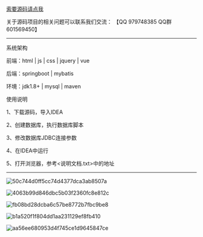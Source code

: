 

[索要源码请点我](http://mp.weixin.qq.com/mp/appmsgalbum?__biz=MzkwMDY3MTY0Nw==&action=getalbum&album_id=3423120253595582465&scene=173&subscene=&sessionid=svr_dbd799d91a1&enterid=1713666527&from_msgid=&from_itemidx=&count=3&nolastread=1#wechat_redirect)

关于源码项目的相关问题可以联系我们交流： 【QQ 979748385 QQ群 601569450】 

***************************************************************

系统架构

前端：html | js | css | jquery | vue

后端：springboot | mybatis

环境：jdk1.8+ | mysql | maven

使用说明

1、下载源码，导入IDEA

2、创建数据库，执行数据库脚本

3、修改数据库JDBC连接参数

4、在IDEA中运行

5、打开浏览器，参考<说明文档.txt>中的地址

***************************************************************

![50c744d0ff5cc74d4377dca3ab8507a](https://github.com/hjsdjko/springboot2c1hu/assets/120558513/a687df44-6e8e-44aa-8ffe-8a8a20048919)

![4063b99d846dbc5b03f2360fc8e812c](https://github.com/hjsdjko/springboot2c1hu/assets/120558513/12402e82-497b-48b3-9146-0e616ec46522)

![fb08bd28dcba6c57be8772b7fbc9be8](https://github.com/hjsdjko/springboot2c1hu/assets/120558513/72e55190-39dd-4b32-af7e-997da7dd4522)

![b1a520f1f804dd1aa231129ef8fb410](https://github.com/hjsdjko/springboot2c1hu/assets/120558513/bb14b0ce-71b6-474d-97bc-c969297a1cf4)

![aa56ee680953d4f745ce1d9645847ce](https://github.com/hjsdjko/springboot2c1hu/assets/120558513/4a53940c-ab8c-4883-93c0-d9b966dce2b0)

